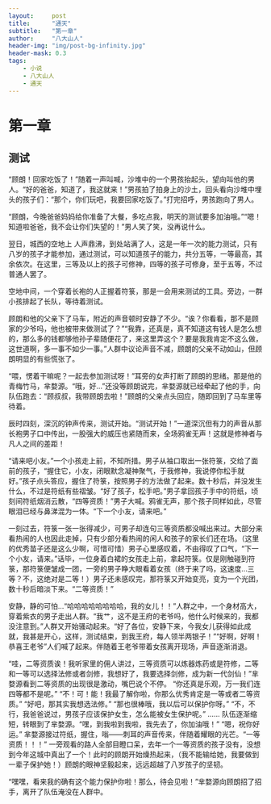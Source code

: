 ```yaml
---
layout:     post
title:      "通天"
subtitle:   "第一章"
author:     "八大山人"
header-img: "img/post-bg-infinity.jpg"
header-mask: 0.3
tags:
    - 小说
    - 八大山人
    - 通天
---
```


# **第一章**

**测试**
--

“顾朗！回家吃饭了！”随着一声叫喊，沙堆中的一个男孩抬起头，望向叫他的男人。“好的爸爸，知道了，我这就来！”男孩拍了拍身上的沙土，回头看向沙堆中埋头的孩子们：“那个，你们玩吧，我要回家吃饭了。”打完招呼，男孩跑向了男人。

“顾朗，今晚爸爸妈妈给你准备了大餐，多吃点我，明天的测试要多加油哦。”“嗯！知道啦爸爸，我不会让你们失望的！”男人笑了笑，没再说什么。

翌日，城西的空地上
人声鼎沸，到处站满了人，这是一年一次的能力测试，只有八岁的孩子才能参加，通过测试，可以知道孩子的能力，共分五等，一等最高，其余依次。在这里，三等及以上的孩子可修神，四等的孩子可修身，至于五等，不过普通人罢了。

空地中间，一个穿着长袍的人正握着符箓，那是一会用来测试的工具。旁边，一群小孩排起了长队，等待着测试。

顾朗和他的父亲下了马车，附近的声音顿时安静了不少。“诶？你看看，那不是顾家的少爷吗，他也被带来做测试了？”“我靠，还真是，真不知道这有钱人是怎么想的，那么多的钱都够他孙子辈随便花了，来这里弄这个？要是我我肯定不这么做，这世道啊，多一事不如少一事。”人群中议论声音不减，顾朗的父亲不动如山，但顾朗明显的有些慌张了。

“喂，愣着干嘛呢？一起去参加测试呀！”耳旁的女声打断了顾朗的思绪。那是他的青梅竹马，芈婺源。“哦，好…”还没等顾朗说完，芈婺源就已经牵起了他的手，向队伍跑去：“顾叔叔，我带顾朗去啦！”顾朗的父亲点头回应，随即回到了马车里等待着。

辰时四刻，深沉的钟声传来，测试开始。“测试开始！”一道深沉但有力的声音从那长袍男子口中传出，一股强大的威压也紧随而来，全场鸦雀无声！这就是修神者与凡人之间的差距！

“请来吧小友。”一个小孩走上前，不知所措。男子从袖口取出一张符箓，交给了面前的孩子，“握住它，小友，闭眼默念凝神聚气，于我修神，我说停你松手就好。”孩子点头答应，握住了符箓，按照男子的方法做了起来。数十秒后，并没发生什么，不过是符纸有些褶皱。“好了孩子，松手吧。”男子拿回孩子手中的符纸，顷刻间符纸烟消云散，“四等资质！”男子大喊。鸦雀无声，那个孩子同样如此，尽管眼泪已经与鼻涕混为一体。“下一个小友，请来吧。”

一刻过去，符箓一张一张得减少，可男子却连句三等资质都没喊出来过。大部分来看热闹的人也因此走掉，只有少部分看热闹的闲人和孩子的家长们还在场。（这里的优秀苗子还是这么少啊，可惜可惜）男子心里感叹着，不由得叹了口气，“下一个小友，请来。”话毕，一位身着白裙的女孩走上前，拿起符箓。仅是刚触碰到符箓，那符箓便皱成一团，一旁的男子睁大眼看着女孩（终于来了吗，这速度…三等？不，这绝对是二等！）男子还未感叹完，那符箓又开始变亮，变为一个光团，数十秒后暗淡下来。“二等资质！”

安静，静的可怕…“哈哈哈哈哈哈哈哈，我的女儿！！”人群之中，一个身材高大，穿着紫衣的男子走出人群。“我艹，这不是王府的老爷吗，他什么时候来的，我都没注意到。”人群又开始骚动起来。“好了各位，安静下来，今我女儿获得如此成就，我甚是开心，这样，测试结束，到我王府，每人领半两银子！”“好啊，好啊！恭喜王老爷”人们喊了起来。伴随着王老爷带着女孩离开现场，声音逐渐消退。

“哇，二等资质诶！我听家里的佣人讲过，三等资质可以炼器炼药或是符修，二等和一等可以选择法修或者剑修，我想好了，我要选择剑修，成为新一代剑仙！”芈婺源看到二等资质的出现很是激动，嘴巴说个不停。
“你还真是乐观，万一我们连四等都不是呢。”
“不！可！能！我最了解你啦，你那么优秀肯定是一等或者二等资质。”
“好吧，那其实我想选法修。”
“那也很棒哦，我以后可以保护你呀。”
“不，不行，我爸爸说过，男孩子应该保护女生，怎么能被女生保护呢。”
……
队伍逐渐缩短，转眼到了芈婺源。“嘿，到我啦到我啦，我先去了，你加油哦！”
“嗯，祝你好运。”
芈婺源接过符纸，握住，嗡——刺耳的声音传来，伴随着耀眼的光芒。“一等资质！！！”
一旁观看的路人全部目瞪口呆，去年一个一等资质的孩子没有，没想到今年这城中真出了一个！此时的顾朗开始燥热起来，（我不能输给她，我要做到一辈子保护她！）顾朗的眼神坚毅起来，远远超越了八岁孩子的坚韧。

“嘿嘿，看来我的确有这个能力保护你啦！那么，待会见啦！”芈婺源向顾朗招了招手，离开了队伍淹没在人群中。
